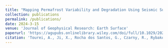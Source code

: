 ```yaml
---
title: "Mapping Permafrost Variability and Degradation Using Seismic Surface Waves, Electrical Resistivity, and Temperature Sensing: A Case Study in Arctic Alaska"
collection: publications
permalink: /publications/
date: 2024-3-15
venue: 'Journal of Geophysical Research: Earth Surface'
paperurl: 'https://agupubs.onlinelibrary.wiley.com/doi/full/10.1029/2023JF007352'
citation: 'Tourei, A., Ji, X., Rocha dos Santos, G., Czarny, R., Rybakov, S., Wang, Z., and Jensen, A. 2024. "Mapping permafrost variability and degradation using seismic surface waves, electrical resistivity, and temperature sensing: A case study in Arctic Alaska." J. Geophys. Res. Earth Surf. 129(3): e2023JF007352. https://doi.org/10.1029/2023JF007352.'
---
```

